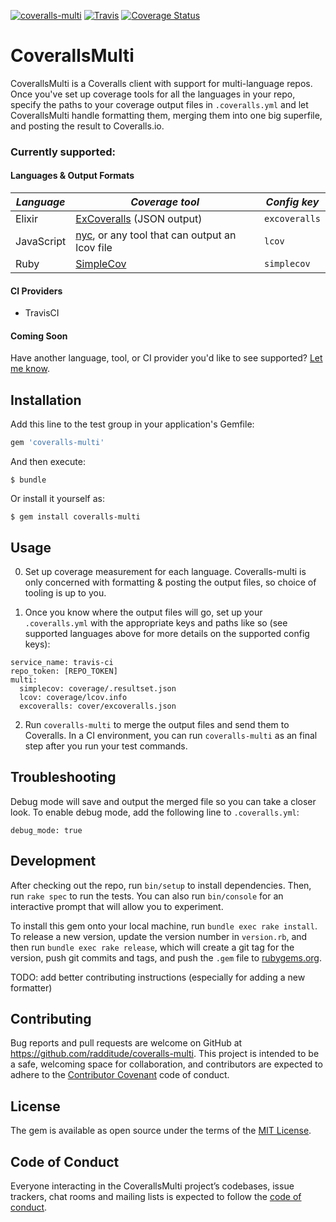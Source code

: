 

[![coveralls-multi](https://img.shields.io/gem/v/coveralls-multi.svg)](https://rubygems.org/gems/coveralls-multi) [![Travis](https://img.shields.io/travis/radditude/coveralls-multi/master.svg)](https://travis-ci.org/radditude/coveralls-multi) [![Coverage Status](https://coveralls.io/repos/github/radditude/coveralls-multi/badge.svg)](https://coveralls.io/github/radditude/coveralls-multi)

# CoverallsMulti

CoverallsMulti is a Coveralls client with support for multi-language repos. Once you've set up coverage tools for all the languages in your repo, specify the paths to your coverage output files in `.coveralls.yml` and let CoverallsMulti handle formatting them, merging them into one big superfile, and posting the result to Coveralls.io.

### Currently supported:

#### Languages & Output Formats

| *Language* | *Coverage tool* | *Config key* |
|----------- | --------------- | ------------ |
| Elixir | [ExCoveralls](https://github.com/parroty/excoveralls) (JSON output) | `excoveralls` |
| JavaScript | [nyc](https://github.com/istanbuljs/nyc), or any tool that can output an lcov file | `lcov` |
| Ruby | [SimpleCov](https://github.com/colszowka/simplecov) | `simplecov` |

#### CI Providers

- TravisCI

#### Coming Soon

Have another language, tool, or CI provider you'd like to see supported? [Let me know](https://github.com/radditude/coveralls-multi/issues/new).

## Installation

Add this line to the test group in your application's Gemfile:

```ruby
gem 'coveralls-multi'
```

And then execute:

    $ bundle

Or install it yourself as:

    $ gem install coveralls-multi

## Usage

0. Set up coverage measurement for each language. Coveralls-multi is only concerned with formatting & posting the output files, so choice of tooling is up to you.

1. Once you know where the output files will go, set up your `.coveralls.yml` with the appropriate keys and paths like so (see supported languages above for more details on the supported config keys):

```
service_name: travis-ci
repo_token: [REPO_TOKEN]
multi:
  simplecov: coverage/.resultset.json
  lcov: coverage/lcov.info
  excoveralls: cover/excoveralls.json
```

2. Run `coveralls-multi` to merge the output files and send them to Coveralls. In a CI environment, you can run `coveralls-multi` as an final step after you run your test commands.

## Troubleshooting

Debug mode will save and output the merged file so you can take a closer look. To enable debug mode, add the following line to `.coveralls.yml`:

```
debug_mode: true
```

## Development

After checking out the repo, run `bin/setup` to install dependencies. Then, run `rake spec` to run the tests. You can also run `bin/console` for an interactive prompt that will allow you to experiment.

To install this gem onto your local machine, run `bundle exec rake install`. To release a new version, update the version number in `version.rb`, and then run `bundle exec rake release`, which will create a git tag for the version, push git commits and tags, and push the `.gem` file to [rubygems.org](https://rubygems.org).

TODO: add better contributing instructions (especially for adding a new formatter)

## Contributing

Bug reports and pull requests are welcome on GitHub at https://github.com/radditude/coveralls-multi. This project is intended to be a safe, welcoming space for collaboration, and contributors are expected to adhere to the [Contributor Covenant](http://contributor-covenant.org) code of conduct.

## License

The gem is available as open source under the terms of the [MIT License](https://opensource.org/licenses/MIT).

## Code of Conduct

Everyone interacting in the CoverallsMulti project’s codebases, issue trackers, chat rooms and mailing lists is expected to follow the [code of conduct](https://github.com/radditude/coveralls-multi/blob/master/CODE_OF_CONDUCT.md).
